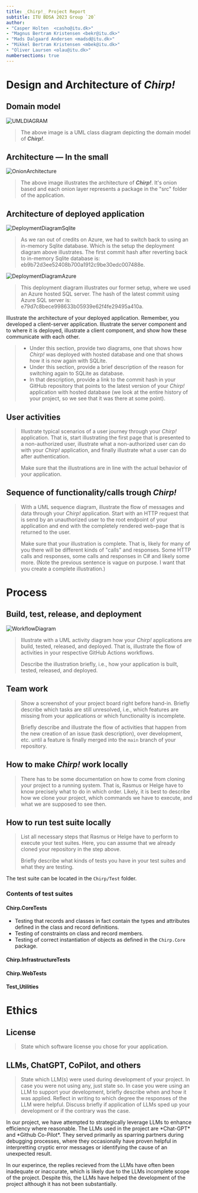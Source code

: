 ```yaml
---
title: _Chirp!_ Project Report
subtitle: ITU BDSA 2023 Group `20`
author:
- "Casper Holten  <casho@itu.dk>"
- "Magnus Bertram Kristensen <bekr@itu.dk>"
- "Mads Dalgaard Andersen <madsd@itu.dk>"
- "Mikkel Bertram Kristensen <mbek@itu.dk>"
- "Oliver Laursen <olau@itu.dk>"
numbersections: true
---
```

# Design and Architecture of _Chirp!_

## Domain model

![UMLDIAGRAM](diagrams/umlClassDiagram.svg)

> The above image is a UML class diagram depicting the domain model of ***Chirp!***.

## Architecture — In the small

![OnionArchitecture](diagrams/OnionArchitecture.drawio.svg)

> The above image illustrates the architecture of ***Chirp!***. It's onion based and each onion layer represents a package in the "src" folder of the application.

## Architecture of deployed application

![DeploymentDiagramSqlite](diagrams/DeploymentSqlite.drawio.svg)
>As we ran out of credits on Azure, we had to switch back to using an in-memory Sqlite database.
> Which is the setup the deployment diagram above illustrates. The first commit hash after reverting back to in-memory Sqlite database is: eb9b72d3ee52408b700a1912c9be30edc007488e.

![DeploymentDiagramAzure](diagrams/DeploymentSqlserver.drawio.svg)
> This deployment diagram illustrates our former setup, where we used an Azure hosted SQL server.
> The hash of the latest commit using Azure SQL server is: e79d7c8bece998633b05939e62f4fe29495a410a.
> 



Illustrate the architecture of your deployed application. Remember, you developed a client-server application. Illustrate the server component and to where it is deployed, illustrate a client component, and show how these communicate with each other.
> * Under this section, provide two diagrams, one that shows how *Chirp!* was deployed with hosted database and one that shows how it is now again with SQLite.
> * Under this section, provide a brief description of the reason for switching again to SQLite as database.
> * In that description, provide a link to the commit hash in your GitHub repository that points to the latest version of your *Chirp!* application with hosted database (we look at the entire history of your project, so we see that it was there at some point).

## User activities

> Illustrate typical scenarios of a user journey through your *Chirp!* application. That is, start illustrating the first page that is presented to a non-authorized user, illustrate what a non-authorized user can do with your *Chirp!* application, and finally illustrate what a user can do after authentication.
>
> Make sure that the illustrations are in line with the actual behavior of your application.

## Sequence of functionality/calls trough _Chirp!_

> With a UML sequence diagram, illustrate the flow of messages and data through your *Chirp!* application. Start with an HTTP request that is send by an unauthorized user to the root endpoint of your application and end with the completely rendered web-page that is returned to the user.
>
> Make sure that your illustration is complete. That is, likely for many of you there will be different kinds of "calls" and responses. Some HTTP calls and responses, some calls and responses in C# and likely some more. (Note the previous sentence is vague on purpose. I want that you create a complete illustration.)

# Process

## Build, test, release, and deployment

![WorkflowDiagram](diagrams/WorkflowDiagram.drawio.svg)

> Illustrate with a UML activity diagram how your *Chirp!* applications are build, tested, released, and deployed. That is, illustrate the flow of activities in your respective GitHub Actions workflows.
>
> Describe the illustration briefly, i.e., how your application is built, tested, released, and deployed.

## Team work

> Show a screenshot of your project board right before hand-in. Briefly describe which tasks are still unresolved, i.e., which features are missing from your applications or which functionality is incomplete.
>
> Briefly describe and illustrate the flow of activities that happen from the new creation of an issue (task description), over development, etc. until a feature is finally merged into the `main` branch of your repository.

## How to make _Chirp!_ work locally

> There has to be some documentation on how to come from cloning your project to a running system. That is, Rasmus or Helge have to know precisely what to do in which order. Likely, it is best to describe how we clone your project, which commands we have to execute, and what we are supposed to see then.

## How to run test suite locally

> List all necessary steps that Rasmus or Helge have to perform to execute your test suites. Here, you can assume that we already cloned your repository in the step above.
>
> Briefly describe what kinds of tests you have in your test suites and what they are testing.

The test suite can be located in the `Chirp/Test` folder.

### Contents of test suites

#### Chirp.CoreTests

* Testing that records and classes in fact contain the types and attributes defined in the class and record definitions.
* Testing of constraints on class and record members.
* Testing of correct instantiation of objects as defined in the `Chirp.Core` package.

#### Chirp.InfrastructureTests

#### Chirp.WebTests

#### Test_Utilities

# Ethics

## License

> State which software license you chose for your application.

## LLMs, ChatGPT, CoPilot, and others

> State which LLM(s) were used during development of your project. In case you were not using any, just state so. In case you were using an LLM to support your development, briefly describe when and how it was applied. Reflect in writing to which degree the responses of the LLM were helpful. Discuss briefly if application of LLMs sped up your development or if the contrary was the case.

In our project, we have attempted to strategically leverage LLMs to enhance efficiency where reasonable. The LLMs used in the project are \*Chat-GPT\* and \*Github Co-Pilot\*. They served primarily as sparring partners during debugging processes, where they occasionally have proven helpful in interpretting cryptic error messages or identifying the cause of an unexpected result.

In our experince, the replies recieved from the LLMs have often been inadequate or inaccurate, which is likely due to the LLMs incomplete scope of the project. Despite this, the LLMs have helped the development of the project although it has not been substantially.
